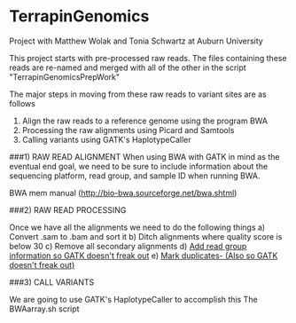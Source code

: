 # TerrapinGenomics
Project with Matthew Wolak and Tonia Schwartz at Auburn University

This project starts with pre-processed raw reads. The files containing these reads are re-named and merged with all of the other in the script "TerrapinGenomicsPrepWork"

The major steps in moving from these raw reads to variant sites are as follows
1) Align the raw reads to a reference genome using the program BWA
2) Processing the raw alignments using Picard and Samtools
3) Calling variants using GATK's HaplotypeCaller



###1) RAW READ ALIGNMENT
When using BWA with GATK in mind as the eventual end goal, we need to be sure to include information about the sequencing platform, read group, and sample ID when running BWA.

BWA mem manual (http://bio-bwa.sourceforge.net/bwa.shtml)

###2) RAW READ PROCESSING

Once we have all the alignments we need to do the following things
a) Convert .sam to .bam and sort it 
b) Ditch alignments where quality score is below 30
c) Remove all secondary alignments
d) [Add read group information so GATK doesn't freak out](https://gatk.broadinstitute.org/hc/en-us/articles/360037226472-AddOrReplaceReadGroups-Picard-)
e) [Mark duplicates- (Also so GATK doesn't freak out)](https://gatk.broadinstitute.org/hc/en-us/articles/360037052812-MarkDuplicates-Picard-)

###3) CALL VARIANTS

We are going to use GATK's HaplotypeCaller to accomplish this
The BWAarray.sh script



